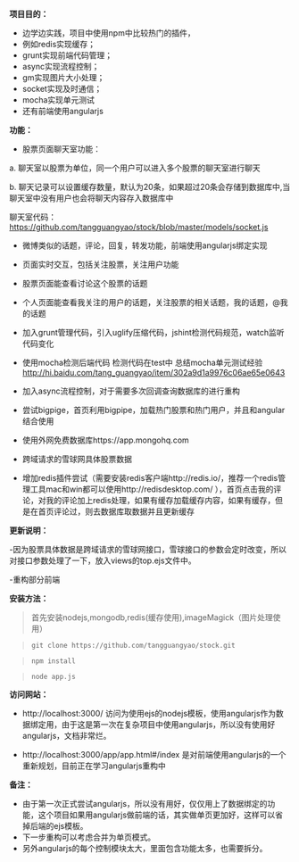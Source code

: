 **项目目的：**

  - 边学边实践，项目中使用npm中比较热门的插件，
  - 例如redis实现缓存；
  - grunt实现前端代码管理；
  - async实现流程控制；
  - gm实现图片大小处理；
  - socket实现及时通信；
  - mocha实现单元测试
  - 还有前端使用angularjs


**功能：**

  - 股票页面聊天室功能：

   a. 聊天室以股票为单位，同一个用户可以进入多个股票的聊天室进行聊天 

   b. 聊天记录可以设置缓存数量，默认为20条，如果超过20条会存储到数据库中,当聊天室中没有用户也会将聊天内容存入数据库中

   聊天室代码：
   https://github.com/tangguangyao/stock/blob/master/models/socket.js


  - 微博类似的话题，评论，回复，转发功能，前端使用angularjs绑定实现

  - 页面实时交互，包括关注股票，关注用户功能

  - 股票页面能查看讨论这个股票的话题

  - 个人页面能查看我关注的用户的话题，关注股票的相关话题，我的话题，@我的话题

  - 加入grunt管理代码，引入uglify压缩代码，jshint检测代码规范，watch监听代码变化

  - 使用mocha检测后端代码
   检测代码在test中
   总结mocha单元测试经验
   http://hi.baidu.com/tang_guangyao/item/302a9d1a9976c06ae65e0643

  - 加入async流程控制，对于需要多次回调查询数据库的进行重构

  - 尝试bigpige，首页利用bigpipe，加载热门股票和热门用户，并且和angular结合使用

  - 使用外网免费数据库https://app.mongohq.com

  - 跨域请求的雪球网具体股票数据

  - 增加redis插件尝试（需要安装redis客户端http://redis.io/，推荐一个redis管理工具mac和win都可以使用http://redisdesktop.com/ ），首页点击我的评论，对我的评论加上redis处理，如果有缓存加载缓存内容，如果有缓存，但是在首页评论过，则去数据库取数据并且更新缓存


**更新说明：**

  -因为股票具体数据是跨域请求的雪球网接口，雪球接口的参数会定时改变，所以对接口参数处理了一下，放入views的top.ejs文件中。

  -重构部分前端


**安装方法：**

  >首先安装nodejs,mongodb,redis(缓存使用),imageMagick（图片处理使用）

  > `git clone https://github.com/tangguangyao/stock.git`

  > `npm install`

  > `node app.js`

**访问网站：**

  - http://localhost:3000/ 访问为使用ejs的nodejs模板，使用angularjs作为数据绑定用，由于这是第一次在复杂项目中使用angularjs，所以没有使用好angularjs，文档非常烂。

  - http://localhost:3000/app/app.html#/index 是对前端使用angularjs的一个重新规划，目前正在学习angularjs重构中




**备注：**
  - 由于第一次正式尝试angularjs，所以没有用好，仅仅用上了数据绑定的功能，这个项目如果用angularjs做前端的话，其实做单页更加好，这样可以省掉后端的ejs模板。
  - 下一步重构可以考虑合并为单页模式。
  - 另外angularjs的每个控制模块太大，里面包含功能太多，也需要拆分。
